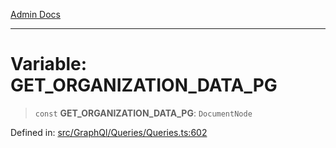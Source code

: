 [Admin Docs](/)

***

# Variable: GET\_ORGANIZATION\_DATA\_PG

> `const` **GET\_ORGANIZATION\_DATA\_PG**: `DocumentNode`

Defined in: [src/GraphQl/Queries/Queries.ts:602](https://github.com/PalisadoesFoundation/talawa-admin/blob/main/src/GraphQl/Queries/Queries.ts#L602)
